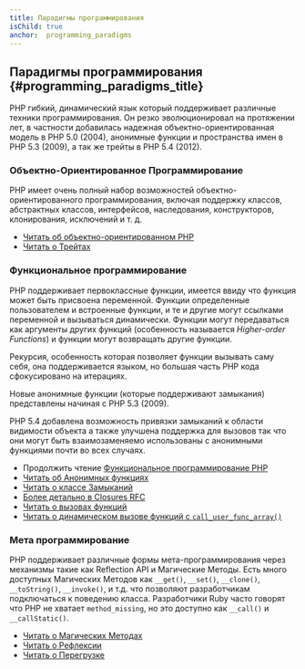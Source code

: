 ```yaml
---
title: Парадигмы программирования
isChild: true
anchor:  programming_paradigms
---
```


## Парадигмы программирования {#programming_paradigms_title}

PHP гибкий, динамический язык который поддерживает различные техники программирования. Он резко эволюционировал на
протяжении лет, в частности добавилась надежная объектно-ориентированная модель в PHP 5.0 (2004), анонимные функции и пространства имен в
PHP 5.3 (2009), а так же трейты в PHP 5.4 (2012).

### Объектно-Ориентированное Программирование

PHP имеет очень полный набор возможностей объектно-ориентированного программирования, включая поддержку классов, абстрактных классов,
интерфейсов, наследования, конструкторов, клонирования, исключений и т. д.

* [Читать об объектно-ориентированном PHP][oop]
* [Читать о Трейтах][traits]

### Функциональное программирование

PHP поддерживает первоклассные функции, имеется ввиду что функция может быть присвоена переменной. Функции определенные пользователем и
встроенные функции, и те и другие могут ссылками переменной и вызываться динамически. Функции могут передаваться как аргументы
других функций (особенность называется _Higher-order Functions_) и функции могут возвращать другие
функции.

Рекурсия, особенность которая позволяет функции вызывать саму себя, она поддерживается языком, но большая часть PHP кода
сфокусировано на итерациях.

Новые анонимные функции (которые поддерживают замыкания) представлены начиная с PHP 5.3 (2009).

PHP 5.4 добавлена возможность привязки замыканий к области видимости объекта а также улучшена поддержка для вызовов так что они
могут быть взаимозаменяемо использованы с анонимными функциями почти во всех случаях.

* Продолжить чтение [Функциональное программирование PHP](/pages/Functional-Programming.html)
* [Читать об Анонимных функциях][anonymous-functions]
* [Читать о классе Замыканий][closure-class]
* [Более детально в Closures RFC][closures-rfc]
* [Читать о вызовах функций][callables]
* [Читать о динамическом вызове функций с `call_user_func_array()`][call-user-func-array]

### Мета программирование

PHP поддерживает различные формы мета-программирования через механизмы такие как Reflection API и Магические Методы. Есть
много доступных Магических Методов как `__get()`, `__set()`, `__clone()`, `__toString()`, `__invoke()`, и т.д. что позволяют
разработчикам подключаться к поведению класса. Разработчики Ruby часто говорят что PHP не хватает `method_missing`, но это
доступно как `__call()` и `__callStatic()`.

* [Читать о Магических Методах][magic-methods]
* [Читать о Рефлексии][reflection]
* [Читать о Перегрузке][overloading]

[oop]: https://secure.php.net/language.oop5
[traits]: https://secure.php.net/language.oop5.traits
[anonymous-functions]: https://secure.php.net/functions.anonymous
[closure-class]: https://secure.php.net/class.closure
[closures-rfc]: https://wiki.php.net/rfc/closures
[callables]: https://secure.php.net/language.types.callable
[call-user-func-array]: https://secure.php.net/function.call-user-func-array
[magic-methods]: https://secure.php.net/language.oop5.magic
[reflection]: https://secure.php.net/intro.reflection
[overloading]: https://secure.php.net/language.oop5.overloading

